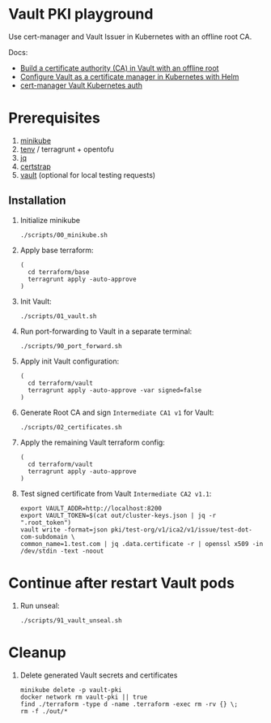 # Vault PKI playground
Use cert-manager and Vault Issuer in Kubernetes with an offline root CA.

Docs:
- [Build a certificate authority (CA) in Vault with an offline root](https://developer.hashicorp.com/vault/tutorials/pki/pki-engine-external-ca)
- [Configure Vault as a certificate manager in Kubernetes with Helm](https://developer.hashicorp.com/vault/tutorials/archive/kubernetes-cert-manager)
- [cert-manager Vault Kubernetes auth](https://cert-manager.io/docs/configuration/vault/#option-2-vault-authentication-method-use-kubernetes-auth)

# Prerequisites

1. [minikube](https://minikube.sigs.k8s.io/docs/start/)
2. [tenv](https://github.com/tofuutils/tenv?tab=readme-ov-file#automatic-installation) / terragrunt + opentofu
4. [jq](https://jqlang.org/download/)
5. [certstrap](https://formulae.brew.sh/formula/certstrap)
6. [vault](https://developer.hashicorp.com/vault/tutorials/get-started/install-binary#install-vault) (optional for local testing requests)

## Installation

1. Initialize minikube
   ```shell
   ./scripts/00_minikube.sh
   ```

1. Apply base terraform:
   ```shell
   (
     cd terraform/base
     terragrunt apply -auto-approve
   )
   ```

1. Init Vault:
   ```shell
   ./scripts/01_vault.sh
   ```

1. Run port-forwarding to Vault in a separate terminal:
   ```shell
   ./scripts/90_port_forward.sh
   ```

1. Apply init Vault configuration:
   ```shell
   (
     cd terraform/vault
     terragrunt apply -auto-approve -var signed=false
   )
   ```

1. Generate Root CA and sign `Intermediate CA1 v1` for Vault:
   ```shell
   ./scripts/02_certificates.sh
   ```

1. Apply the remaining Vault terraform config:
   ```shell
   (
     cd terraform/vault
     terragrunt apply -auto-approve
   )
   ```

1. Test signed certificate from Vault `Intermediate CA2 v1.1`:
   ```shell
   export VAULT_ADDR=http://localhost:8200
   export VAULT_TOKEN=$(cat out/cluster-keys.json | jq -r ".root_token")
   vault write -format=json pki/test-org/v1/ica2/v1/issue/test-dot-com-subdomain \
   common_name=1.test.com | jq .data.certificate -r | openssl x509 -in /dev/stdin -text -noout
   ```

# Continue after restart Vault pods

1. Run unseal:
   ```shell
   ./scripts/91_vault_unseal.sh
   ```


# Cleanup

1. Delete generated Vault secrets and certificates
   ```shell
   minikube delete -p vault-pki
   docker network rm vault-pki || true
   find ./terraform -type d -name .terraform -exec rm -rv {} \;
   rm -f ./out/*
   ```
